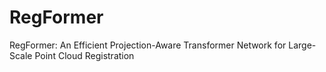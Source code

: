 # RegFormer
RegFormer: An Efficient Projection-Aware Transformer Network for Large-Scale Point Cloud Registration
